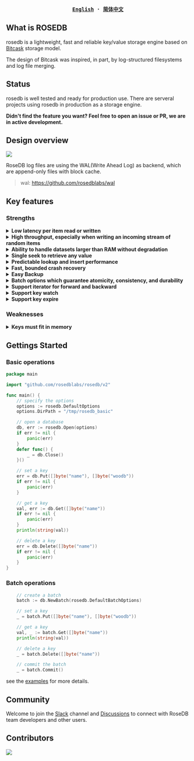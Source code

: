 <div align="center">
<strong>
<samp>

[English](https://github.com/rosedblabs/rosedb/blob/main/README.md) · [简体中文](https://github.com/rosedblabs/rosedb/blob/main/README-CN.md)

</samp>
</strong>
</div>

## What is ROSEDB

rosedb is a lightweight, fast and reliable key/value storage engine based on [Bitcask](https://riak.com/assets/bitcask-intro.pdf) storage model.

The design of Bitcask was inspired, in part, by log-structured filesystems and log file merging.

## Status
rosedb is well tested and ready for production use. There are serveral projects using rosedb in production as a storage engine.

**Didn't find the feature you want? Feel free to open an issue or PR, we are in active development.**

## Design overview

![](https://github.com/rosedblabs/rosedb/blob/main/docs/imgs/design-overview-rosedb.png)

RoseDB log files are using the WAL(Write Ahead Log) as backend, which are append-only files with block cache.

> wal: https://github.com/rosedblabs/wal

## Key features

### Strengths

<details>
    <summary><b>Low latency per item read or written</b></summary>
    This is due to the write-once, append-only nature of Bitcask database files.
</details>

<details>
    <summary><b>High throughput, especially when writing an incoming stream of random items</b></summary>
    Write operations to RoseDB generally saturate I/O and disk bandwidth, which is a good thing from a performance perspective. This saturation occurs for two reasons: because (1) data that is written to RoseDB doesn't need to be ordered on disk, and (2) the log-structured design of Bitcask allows for minimal disk head movement during writes.
</details>    

<details>
    <summary><b>Ability to handle datasets larger than RAM without degradation</b></summary>
    Access to data in RoseDB involves direct lookup from an in-memory index data structure. This makes finding data very efficient, even when datasets are very large.
</details>

<details>
    <summary><b>Single seek to retrieve any value</b></summary>
    RoseDB's in-memory index data structure of keys points directly to locations on disk where the data lives. RoseDB never uses more than one disk seek to read a value and sometimes even that isn't necessary due to filesystem caching done by the operating system.
</details>

<details>
    <summary><b>Predictable lookup and insert performance</b></summary>
    For the reasons listed above, read operations from RoseDB have fixed, predictable behavior. This is also true of writes to RoseDB because write operations require, at most, one seek to the end of the current open file followed by and append to that file.
</details>

<details>
    <summary><b>Fast, bounded crash recovery</b></summary>
    Crash recovery is easy and fast with RoseDB because RoseDB files are append only and write once. The only items that may be lost are partially written records at the tail of the last file that was opened for writes. Recovery operations need to review the record and verify CRC data to ensure that the data is consistent.
</details>

<details>
    <summary><b>Easy Backup</b></summary>
    In most systems, backup can be very complicated. RoseDB simplifies this process due to its append-only, write-once disk format. Any utility that archives or copies files in disk-block order will properly back up or copy a RoseDB database.
</details>

<details>
    <summary><b>Batch options which guarantee atomicity, consistency, and durability</b></summary>
	RoseDB supports batch operations which are atomic, consistent, and durable. The new writes in batch are cached in memory before committing. If the batch is committed successfully, all the writes in the batch will be persisted to disk. If the batch fails, all the writes in the batch will be discarded.
</details>

<details>
    <summary><b>Support iterator for forward and backward</b></summary>
	RoseDB supports iterator for forward and backward. The iterator is based on the in-memory index data structure of keys, which points directly to locations on disk where the data lives. The iterator is very efficient, even when datasets are very large.
</details>

<details>
    <summary><b>Support key watch</b></summary>
	RoseDB supports key watch, you can get the notification if keys changed in db.
</details>

<details>
    <summary><b>Support key expire</b></summary>
	RoseDB supports key expire, you can set the expire time for keys.
</details>

### Weaknesses

<details>
    <summary><b>Keys must fit in memory</b></summary>
    RoseDB keeps all keys in memory at all times, which means that your system must have enough memory to contain your entire keyspace, plus additional space for other operational components and operating- system-resident filesystem buffer space.
</details>

## Gettings Started

### Basic operations

```go
package main

import "github.com/rosedblabs/rosedb/v2"

func main() {
	// specify the options
	options := rosedb.DefaultOptions
	options.DirPath = "/tmp/rosedb_basic"

	// open a database
	db, err := rosedb.Open(options)
	if err != nil {
		panic(err)
	}
	defer func() {
		_ = db.Close()
	}()

	// set a key
	err = db.Put([]byte("name"), []byte("woodb"))
	if err != nil {
		panic(err)
	}

	// get a key
	val, err := db.Get([]byte("name"))
	if err != nil {
		panic(err)
	}
	println(string(val))

	// delete a key
	err = db.Delete([]byte("name"))
	if err != nil {
		panic(err)
	}
}
```

### Batch operations

```go
	// create a batch
	batch := db.NewBatch(rosedb.DefaultBatchOptions)

	// set a key
	_ = batch.Put([]byte("name"), []byte("woodb"))

	// get a key
	val, _ := batch.Get([]byte("name"))
	println(string(val))

	// delete a key
	_ = batch.Delete([]byte("name"))

	// commit the batch
	_ = batch.Commit()
```

see the [examples](https://github.com/rosedblabs/rosedb/tree/main/examples) for more details.

## Community
Welcome to join the [Slack](https://join.slack.com/t/rosedblabs/shared_invite/zt-19oj8ecqb-V02ycMV0BH1~Tn6tfeTz6A) channel and [Discussions](https://github.com/orgs/rosedblabs/discussions) to connect with RoseDB team developers and other users.

## Contributors
[![](https://opencollective.com/rosedb/contributors.svg?width=890&button=false)](https://github.com/rosedblabs/rosedb/graphs/contributors)
